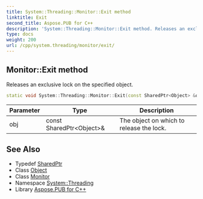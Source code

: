 ```yaml
---
title: System::Threading::Monitor::Exit method
linktitle: Exit
second_title: Aspose.PUB for C++
description: 'System::Threading::Monitor::Exit method. Releases an exclusive lock on the specified object in C++.'
type: docs
weight: 200
url: /cpp/system.threading/monitor/exit/
---
```

## Monitor::Exit method


Releases an exclusive lock on the specified object.

```cpp
static void System::Threading::Monitor::Exit(const SharedPtr<Object> &obj)
```


| Parameter | Type | Description |
| --- | --- | --- |
| obj | const SharedPtr\<Object\>\& | The object on which to release the lock. |

## See Also

* Typedef [SharedPtr](../../../system/sharedptr/)
* Class [Object](../../../system/object/)
* Class [Monitor](../)
* Namespace [System::Threading](../../)
* Library [Aspose.PUB for C++](../../../)
